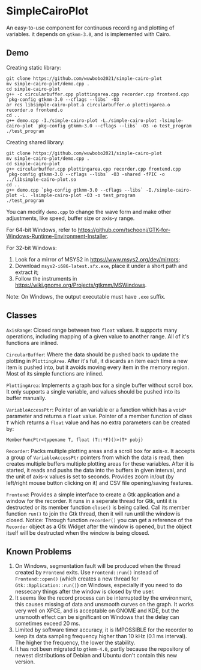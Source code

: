 # SimpleCairoPlot
An easy-to-use component for continuous recording and plotting of variables. it depends on `gtkmm-3.0`, and is implemented with Cairo.

## Demo
Creating static library:
```
git clone https://github.com/wuwbobo2021/simple-cairo-plot
mv simple-cairo-plot/demo.cpp .
cd simple-cairo-plot
g++ -c circularbuffer.cpp plottingarea.cpp recorder.cpp frontend.cpp `pkg-config gtkmm-3.0 --cflags --libs` -O3
ar rcs libsimple-cairo-plot.a circularbuffer.o plottingarea.o recorder.o frontend.o
cd ..
g++ demo.cpp -I./simple-cairo-plot -L./simple-cairo-plot -lsimple-cairo-plot `pkg-config gtkmm-3.0 --cflags --libs` -O3 -o test_program
./test_program
```
Creating shared library:
```
git clone https://github.com/wuwbobo2021/simple-cairo-plot
mv simple-cairo-plot/demo.cpp .
cd simple-cairo-plot
g++ circularbuffer.cpp plottingarea.cpp recorder.cpp frontend.cpp `pkg-config gtkmm-3.0 --cflags --libs` -O3 -shared -fPIC -o ../libsimple-cairo-plot.so
cd ..
g++ demo.cpp `pkg-config gtkmm-3.0 --cflags --libs` -I./simple-cairo-plot -L. -lsimple-cairo-plot -O3 -o test_program
./test_program
```
You can modify `demo.cpp` to change the wave form and make other adjustments, like speed, buffer size or axis-y range.

For 64-bit Windows, refer to https://github.com/tschoonj/GTK-for-Windows-Runtime-Environment-Installer.

For 32-bit Windows:
1. Look for a mirror of MSYS2 in https://www.msys2.org/dev/mirrors;
2. Download `msys2-i686-latest.sfx.exe`, place it under a short path and extract it;
3. Follow the instruments in https://wiki.gnome.org/Projects/gtkmm/MSWindows.

Note: On Windows, the output executable must have `.exe` suffix.

## Classes
`AxisRange`: Closed range between two `float` values. It supports many operations, including mapping of a given value to another range. All of it's functions are inlined.

`CircularBuffer`: Where the data should be pushed back to update the plotting in `PlottingArea`. After it's full, it discards an item each time a new item is pushed into, but it avoids moving every item in the memory region. Most of its simple functions are inlined.

`PlottingArea`: Implements a graph box for a single buffer without scroll box. It only supports a single variable, and values should be pushed into its buffer manually.

`VariableAccessPtr`: Pointer of an variable or a function which has a `void*` parameter and returns a `float` value. Pointer of a member function of class `T` which returns a `float` value and has no extra parameters can be created by:
```
MemberFuncPtr<typename T, float (T::*F)()>(T* pobj)
```

`Recorder`: Packs multiple plotting areas and a scroll box for axis-x. It accepts a group of `VariableAccessPtr` pointers from which the data is read, then creates multiple buffers multiple plotting areas for these variables. After it is started, it reads and pushs the data into the buffers in given interval, and the unit of axis-x values is set to seconds. Provides zoom in/out (by left/right mouse button clicking on it) and CSV file opening/saving features.

`Frontend`: Provides a simple interface to create a Gtk application and a window for the recorder. It runs in a seperate thread for Gtk, until it is destructed or its member function `close()` is being called. Call its member function `run()` to join the Gtk thread, then it will run until the window is closed. Notice: Through function `recorder()` you can get a reference of the `Recorder` object as a Gtk Widget after the window is opened, but the object itself will be destructed when the window is being closed.

## Known Problems
1. On Windows, segmentation fault will be produced when the thread created by `Frontend` exits. Use `Frontend::run()` instead of `Frontend::open()` (which creates a new thread for `Gtk::Application::run()`) on Windows, especially if you need to do nessecary things after the window is closed by the user.
2. It seems like the record process can be interrupted by the environment, this causes missing of data and unsmooth curves on the graph. It works very well on XFCE, and is acceptable on GNOME and KDE, but the unsmooth effect can be significant on Windows that the delay can sometimes exceed 20 ms.
3. Limited by software timer accuracy, it is IMPOSSIBLE for the recorder to keep its data sampling frequency higher than 10 kHz (0.1 ms interval). The higher the frequency, the lower the stability.
4. It has not been migrated to `gtkmm-4.0`, partly because the repository of newest distributions of Debian and Ubuntu don't contain this new version.
